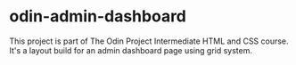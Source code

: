 # odin-admin-dashboard
This project is part of The Odin Project Intermediate HTML and CSS course.
It's a layout build for an admin dashboard page using grid system.

